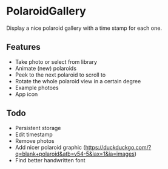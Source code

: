 # PolaroidGallery
Display a nice polaroid gallery with a time stamp for each one.

## Features
- Take photo or select from library
- Animate (new) polaroids
- Peek to the next polaroid to scroll to
- Rotate the whole polaroid view in a certain degree
- Example photoes
- App icon

## Todo
- Persistent storage
- Edit timestamp
- Remove photos
- Add nicer polaroid graphic (https://duckduckgo.com/?q=blank+polaroid&atb=v54-5&iax=1&ia=images)
- Find better handwritten font
